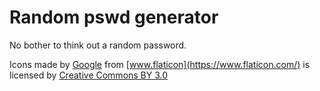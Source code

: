 # Random pswd generator
No bother to think out a random password.

Icons made by [Google](https://www.flaticon.com/authors/google) from [www.flaticon](https://www.flaticon.com/) is licensed by [Creative Commons BY 3.0](http://creativecommons.org/licenses/by/3.0/)